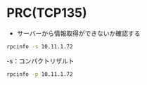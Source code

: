 # PRC(TCP135)

* サーバーから情報取得ができないか確認する

```bash
rpcinfo -s 10.11.1.72
```

-s：コンパクトリザルト

```bash
rpcinfo -p 10.11.1.72
```

